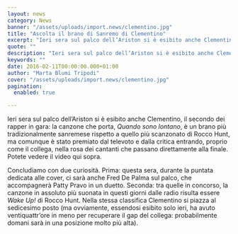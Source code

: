 ```yaml
---
layout: news
category: News
banner: "/assets/uploads/import.news/clementino.jpg"
title: "Ascolta il brano di Sanremo di Clementino"
excerpt: "Ieri sera sul palco dell’Ariston si è esibito anche Clementino, il secondo dei rapper in gara: la canzone che porta, Quando sono lontano, è un brano più tradizionalmente sanremese rispetto a quello più scanzonato di Rocco Hunt, ma comunque è stato premiato dal televoto e dalla critica entrando, proprio come il collega, nella rosa dei [&hellip"
quote: ""
description: "Ieri sera sul palco dell’Ariston si è esibito anche Clementino, il secondo dei rapper in gara: la canzone che porta, Quando sono lontano, è un brano più tradizionalmente sanremese rispetto a quello più scanzonato di Rocco Hunt, ma comunque è stato premiato dal televoto e dalla critica entrando, proprio come il collega, nella rosa dei [&hellip"
keywords: ""
date: 2016-02-11T00:00:00.000+01:00
author: "Marta Blumi Tripodi"
cover: "/assets/uploads/import.news/clementino.jpg"
pagination:
  enabled: true

---
```


Ieri sera sul palco dell’Ariston si è esibito anche Clementino, il secondo dei rapper in gara: la canzone che porta, _Quando sono lontano_, è un brano più tradizionalmente sanremese rispetto a quello più scanzonato di Rocco Hunt, ma comunque è stato premiato dal televoto e dalla critica entrando, proprio come il collega, nella rosa dei cantanti che passano direttamente alla finale. Potete vedere il video qui sopra.

Concludiamo con due curiosità. Prima: questa sera, durante la puntata dedicata alle cover, ci sarà anche Fred De Palma sul palco, che accompagnerà Patty Pravo in un duetto. Seconda: tra quelle in concorso, la canzone in assoluto più suonata in questi giorni dalle radio risulta essere _Wake Up!_ di Rocco Hunt. Nella stessa classifica Clementino si piazza al sedicesimo posto (ma ovviamente, essendosi esibito solo ieri, ha avuto ventiquattr’ore in meno per recuperare il gap del collega: probabilmente domani sarà in una posizione molto più alta).